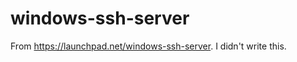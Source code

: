 windows-ssh-server
==================

From https://launchpad.net/windows-ssh-server. I didn't write this.